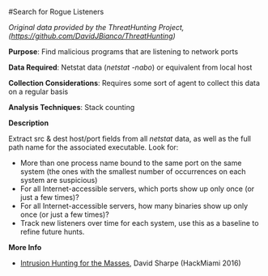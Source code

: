 #Search for Rogue Listeners

*Original data provided by the ThreatHunting Project, (https://github.com/DavidJBianco/ThreatHunting)*

**Purpose**: 
Find malicious programs that are listening to network ports

**Data Required**: 
Netstat data (*netstat -nabo*) or equivalent from local host

**Collection Considerations**: 
Requires some sort of agent to collect this data on a regular basis

**Analysis Techniques**: 
Stack counting

**Description**

Extract src & dest host/port fields from all *netstat* data, as well as the full path name for the associated executable.  Look for:

* More than one process name bound to the same port on the same system (the ones with the smallest number of occurrences on each system are suspicious)
* For all Internet-accessible servers, which ports show up only once (or just a few times)?
* For all Internet-accessible servers, how many binaries show up only once (or just a few times)?
* Track new listeners over time for each system, use this as a baseline to refine future hunts.

**More Info**

* [Intrusion Hunting for the Masses](https://www.youtube.com/watch?v=YLgycMCPo4c), David Sharpe (HackMiami 2016)


